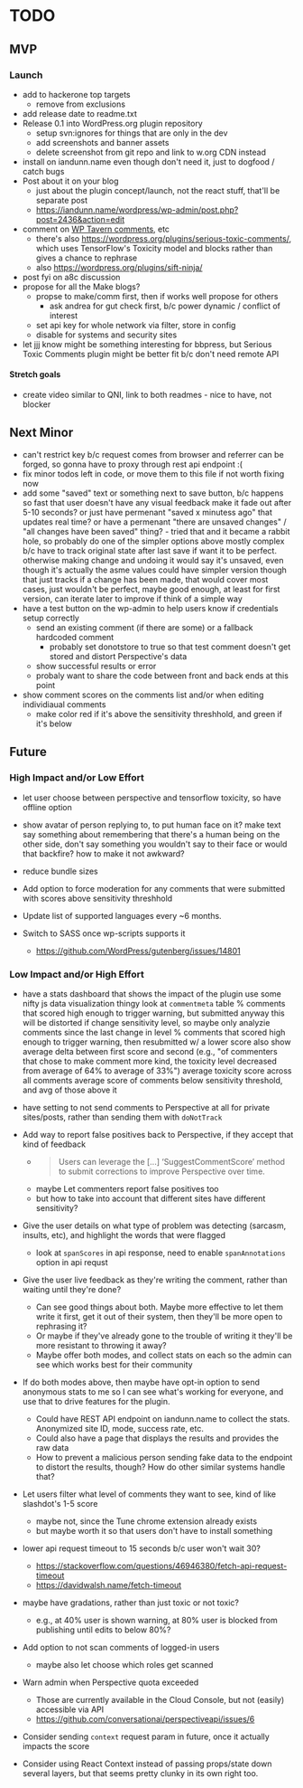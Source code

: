 # TODO

## MVP


### Launch

* add to hackerone top targets
	* remove from exclusions
* add release date to readme.txt
* Release 0.1 into WordPress.org plugin repository
	* setup svn:ignores for things that are only in the dev
	* add screenshots and banner assets
	* delete screenshot from git repo and link to w.org CDN instead
* install on iandunn.name even though don't need it, just to dogfood / catch bugs
* Post about it on your blog
	* just about the plugin concept/launch, not the react stuff, that'll be separate post
	* https://iandunn.name/wordpress/wp-admin/post.php?post=2436&action=edit
* comment on [WP Tavern comments](https://wptavern.com/googles-new-perspective-project-filters-online-comments-based-on-toxicity), etc
	* there's also https://wordpress.org/plugins/serious-toxic-comments/, which uses TensorFlow's Toxicity model and blocks rather than gives a chance to rephrase
	* also https://wordpress.org/plugins/sift-ninja/
* post fyi on a8c discussion
* propose for all the Make blogs?
	* propse to make/comm first, then if works well propose for others
		* ask andrea for gut check first, b/c power dynamic / conflict of interest
	* set api key for whole network via filter, store in config
	* disable for systems and security sites
* let jjj know might be something interesting for bbpress, but Serious Toxic Comments plugin might be better fit b/c don't need remote API

#### Stretch goals

* create video similar to QNI, link to both readmes - nice to have, not blocker



## Next Minor

* can't restrict key b/c request comes from browser and referrer can be forged, so gonna have to proxy through rest api endpoint :(
* fix minor todos left in code, or move them to this file if not worth fixing now
* add some "saved" text or something next to save button, b/c happens so fast that user doesn't have any visual feedback
	make it fade out after 5-10 seconds?
	or just have permenant "saved x minutess ago" that updates real time?
	or have a permenant "there are unsaved changes" / "all changes have been saved" thing? - tried that and it became a rabbit hole, so probably do one of the simpler options above
		mostly complex b/c have to track original state after last save if want it to be perfect.
			otherwise making change and undoing it would say it's unsaved, even though it's actually the asme values
			could have simpler version though that just tracks if a change has been made, that would cover most cases, just wouldn't be perfect, maybe good enough, at least for first version, can iterate later to improve if think of a simple way
* have a test button on the wp-admin to help users know if credentials setup correctly
	* send an existing comment (if there are some) or a fallback hardcoded comment
		* probably set donotstore to true so that test comment doesn't get stored and distort Perspective's data
	* show successful results or error
	* probaly want to share the code between front and back ends at this point
* show comment scores on the comments list and/or when editing individiaual comments
	* make color red if it's above the sensitivity threshhold, and green if it's below


## Future

### High Impact and/or Low Effort

* let user choose between perspective and tensorflow toxicity, so have offline option

* show avatar of person replying to, to put human face on it?
	make text say something about remembering that there's a human being on the other side, don't say something you wouldn't say to their face
	or would that backfire? how to make it not awkward?

* reduce bundle sizes

* Add option to force moderation for any comments that were submitted with scores above sensitivity threshhold

* Update list of supported languages every ~6 months.

* Switch to SASS once wp-scripts supports it
	* https://github.com/WordPress/gutenberg/issues/14801


### Low Impact and/or High Effort

* have a stats dashboard that shows the impact of the plugin
	use some nifty js data visualization thingy
	look at `commentmeta` table
		% comments that scored high enough to trigger warning, but submitted anyway
			this will be distorted if change sensitivity level, so maybe only analyzie comments since the last change in level
		% comments that scored high enough to trigger warning, then resubmitted w/ a lower score
			also show average delta between first score and second (e.g., "of commenters that chose to make comment more kind, the toxicity level decreased from average of 64% to average of 33%")
	average toxicity score across all comments
	average score of comments below sensitivity threshold, and avg of those above it

* have setting to not send comments to Perspective at all for private sites/posts, rather than sending them with `doNotTrack`

* Add way to report false positives back to Perspective, if they accept that kind of feedback
	* > Users can leverage the [...] ‘SuggestCommentScore’ method to submit corrections to improve Perspective over time.
	* maybe Let commenters report false positives too
	* but how to take into account that different sites have different sensitivity?

* Give the user details on what type of problem was detecting (sarcasm, insults, etc), and highlight the words that were flagged
	* look at `spanScores` in api response, need to enable `spanAnnotations` option in api requst

* Give the user live feedback as they're writing the comment, rather than waiting until they're done?
	* Can see good things about both. Maybe more effective to let them write it first, get it out of their system, then they'll be more open to rephrasing it?
	* Or maybe if they've already gone to the trouble of writing it they'll be more resistant to throwing it away?
	* Maybe offer both modes, and collect stats on each so the admin can see which works best for their community
* If do both modes above, then maybe have opt-in option to send anonymous stats to me so I can see what's working for everyone, and use that to drive features for the plugin.
	* Could have REST API endpoint on iandunn.name to collect the stats. Anonymized site ID, mode, success rate, etc.
	* Could also have a page that displays the results and provides the raw data
	* How to prevent a malicious person sending fake data to the endpoint to distort the results, though? How do other similar systems handle that?

* Let users filter what level of comments they want to see, kind of like slashdot's 1-5 score
	* maybe not, since the Tune chrome extension already exists
	* but maybe worth it so that users don't have to install something

* lower api request timeout to 15 seconds b/c user won't wait 30?
	* https://stackoverflow.com/questions/46946380/fetch-api-request-timeout
	* https://davidwalsh.name/fetch-timeout

* maybe have gradations, rather than just toxic or not toxic?
	* e.g., at 40% user is shown warning, at 80% user is blocked from publishing until edits to below 80%?

* Add option to not scan comments of logged-in users
	* maybe also let choose which roles get scanned

* Warn admin when Perspective quota exceeded
	* Those are currently available in the Cloud Console, but not (easily) accessible via API
	* https://github.com/conversationai/perspectiveapi/issues/6

* Consider sending `context` request param in future, once it actually impacts the score

* Consider using React Context instead of passing props/state down several layers, but that seems pretty clunky in its own right too.
